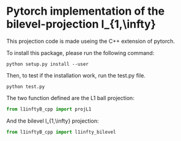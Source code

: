 # Pytorch implementation of the bilevel-projection l_{1,\infty}

This projection code is made useing the C++ extension of pytorch.

To install this package, please run the following command:
```
python setup.py install --user
```

Then, to test if the installation work, run the test.py file.
```
python test.py
```

The two function defined are the L1 ball projection:
```python
from l1inftyB_cpp import projL1
```

And the bilevel l_{1,\infty} projection:
```python
from l1inftyB_cpp import l1infty_bilevel
```